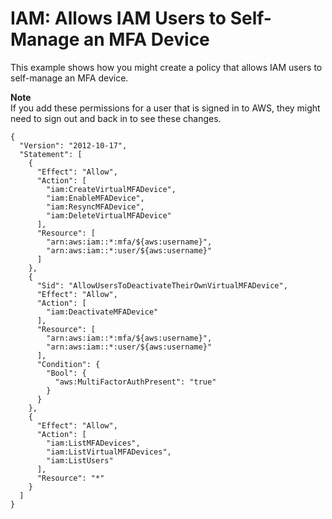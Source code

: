 # IAM: Allows IAM Users to Self\-Manage an MFA Device<a name="reference_policies_examples_iam_mfa-selfmanage"></a>

This example shows how you might create a policy that allows IAM users to self\-manage an MFA device\.

**Note**  
If you add these permissions for a user that is signed in to AWS, they might need to sign out and back in to see these changes\.

```
{
  "Version": "2012-10-17",
  "Statement": [
    {
      "Effect": "Allow",
      "Action": [
        "iam:CreateVirtualMFADevice",
        "iam:EnableMFADevice",
        "iam:ResyncMFADevice",
        "iam:DeleteVirtualMFADevice"
      ],
      "Resource": [
        "arn:aws:iam::*:mfa/${aws:username}",
        "arn:aws:iam::*:user/${aws:username}"
      ]
    },
    {
      "Sid": "AllowUsersToDeactivateTheirOwnVirtualMFADevice",
      "Effect": "Allow",
      "Action": [
        "iam:DeactivateMFADevice"
      ],
      "Resource": [
        "arn:aws:iam::*:mfa/${aws:username}",
        "arn:aws:iam::*:user/${aws:username}"
      ],
      "Condition": {
        "Bool": {
          "aws:MultiFactorAuthPresent": "true"
        }
      }
    },
    {
      "Effect": "Allow",
      "Action": [
        "iam:ListMFADevices",
        "iam:ListVirtualMFADevices",
        "iam:ListUsers"
      ],
      "Resource": "*"
    }
  ]
}
```